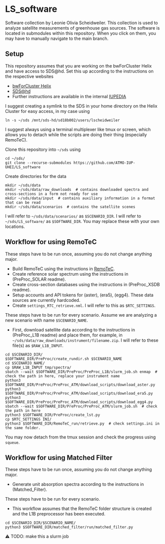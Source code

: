 # LS_software
Software collection by Leonie Olivia Scheidweiler.
This collection is used to analyze satellite measurements of greenhouse gas sources.
The software is located in submodules within this repository.
When you click on them, you may have to manually navigate to the main branch.

## Setup
This repository assumes that you are working on the bwForCluster Helix and have access to SDS@hd.
Set this up according to the instructions on the respective websites
- [bwForCluster Helix](https://wiki.bwhpc.de/e/Helix/Getting_Started)
- [SDS@hd](https://sds-hd.urz.uni-heidelberg.de/management/index.php)
- Further instructions are available in the internal [IUPEDIA](https://iupedia.iup.uni-heidelberg.de:49200/index.php/BwForCluster_HELIX)

I suggest creating a symlink to the SDS in your home directory on the Helix Cluster for easy access, in my case using
```
ln -s ~/sds /mnt/sds-hd/sd18b002/users/lscheidweiler
```

I suggest always using a terminal multiplexer like tmux or screen, which allows you to detach while the scripts are doing their thing (especially RemoTeC).

Clone this repository into `~/sds` using
```
cd ~/sds/
git clone --recurse-submodules https://github.com/ATMO-IUP-UHEI/LS_software
```

Create directories for the data
```
mkdir ~/sds/data
mkdir ~/sds/data/raw_downloads  # contains downloaded spectra and cross-sections in a form not ready for use
mkdir ~/sds/data/input  # contains auxiliary information in a format that can be read
mkdir ~/sds/data/scenarios  # contains the satellite scenes
```

I will refer to `~/sds/data/scenarios/` as `$SCENARIO_DIR`.
I will refer to `~/sds/LS_software/` as `$SOFTWARE_DIR`.
You may replace these with your own locations.

## Workflow for using RemoTeC
These steps have to be run once, assuming you do not change anything major.
- Build RemoTeC using the instructions in [RemoTeC](RemoTeC/README.md).
- Create reference solar spectrum using the instructions in (PreProc_SOLAR readme).
- Create cross-section databases using the instructions in (PreProc_XSDB readme).
- Setup accounts and API tokens for (aster), (era5), (egg4). These data sources are currently hardcoded.
- Create `settings_RTC_retrieve.nml`. I will refer to this as `$RTC_SETTINGS`.

These steps have to be run for every scenario.
Assume we are analyzing a new scenario with name `$SCENARIO_NAME`.
- First, download satellite data according to the instructions in (PreProc_L1B readme) and place them, for example, in `~/sds/data/raw_downloads/instrument/filename.zip`. I will refer to these file(s) as `$RAW_L1B_INPUT`.
```
cd $SCENARIO_DIR/
$SOFTWARE_DIR/PreProc/create_rundir.sh $SCENARIO_NAME
cd $SCENARIO_NAME/
cp $RAW_L1B_INPUT tmp/spectra/
sbatch --wait $SOFTWARE_DIR/PreProc/PreProc_L1B/slurm_job.sh enmap  # check the path in here, replace your instrument name
python3 $SOFTWARE_DIR/PreProc/PreProc_ATM/download_scripts/download_aster.py
python3 $SOFTWARE_DIR/PreProc/PreProc_ATM/download_scripts/download_era5.py
python3 $SOFTWARE_DIR/PreProc/PreProc_ATM/download_scripts/download_egg4.py
sbatch --wait $SOFTWARE_DIR/PreProc/PreProc_ATM/slurm_job.sh  # check the path in here
python3 $SOFTWARE_DIR/PreProc/create_lst.py
cp $RTC_SETTINGS INI/
python3 $SOFTWARE_DIR/RemoTeC_run/retrieve.py  # check settings.ini in the same folder.
```
You may now detach from the tmux session and check the progress using `squeue`.

## Workflow for using Matched Filter
These steps have to be run once, assuming you do not change anything major.
- Generate unit absorption spectra according to the instructions in (Matched_Filter).

These steps have to be run for every scenario.
- This workflow assumes that the RemoTeC folder structure is created and the L1B preprocessor has been executed.
```
cd $SCENARIO_DIR/$SCENARIO_NAME/
python3 $SOFTWARE_DIR/matched_filter/run/matched_filter.py
```

⚠️ TODO: make this a slurm job
